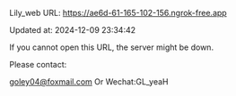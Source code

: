 Lily_web URL: https://ae6d-61-165-102-156.ngrok-free.app

Updated at: 2024-12-09 23:34:42

If you cannot open this URL, the server might be down.

Please contact: 

goley04@foxmail.com Or Wechat:GL_yeaH